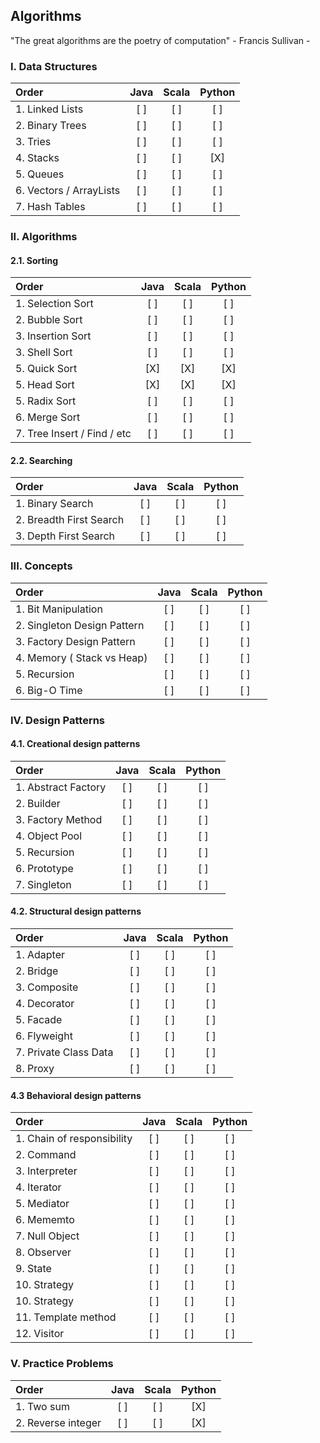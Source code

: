 ## Algorithms

"The great algorithms are the poetry of computation" - Francis Sullivan -

### I. Data Structures
| Order                         |Java|Scala|Python|
|:------------------------------|:--:|:---:|:----:|
| 1. Linked Lists               | [ ] | [ ] | [ ] |
| 2. Binary Trees               | [ ] | [ ] | [ ] |
| 3. Tries                      | [ ] | [ ] | [ ] |
| 4. Stacks                     | [ ] | [ ] | [X] |
| 5. Queues                     | [ ] | [ ] | [ ] |
| 6. Vectors / ArrayLists       | [ ] | [ ] | [ ] |
| 7. Hash Tables                | [ ] | [ ] | [ ] |

### II. Algorithms
#### 2.1. Sorting
| Order                         |Java|Scala|Python|
|:------------------------------|:--:|:---:|:----:|
| 1. Selection Sort             | [ ] | [ ] | [ ] |
| 2. Bubble Sort                | [ ] | [ ] | [ ] |
| 3. Insertion Sort             | [ ] | [ ] | [ ] |
| 3. Shell Sort                 | [ ] | [ ] | [ ] |
| 5. Quick Sort                 | [X] | [X] | [X] |
| 5. Head Sort                  | [X] | [X] | [X] |
| 5. Radix Sort                 | [ ] | [ ] | [ ] |
| 6. Merge Sort                 | [ ] | [ ] | [ ] |
| 7. Tree Insert / Find / etc   | [ ] | [ ] | [ ] |  

#### 2.2. Searching
| Order                         |Java|Scala|Python|
|:------------------------------|:--:|:---:|:----:|
| 1. Binary Search               | [ ] | [ ] | [ ] |
| 2. Breadth First Search        | [ ] | [ ] | [ ] |
| 3. Depth First Search          | [ ] | [ ] | [ ] |

### III. Concepts
| Order                         |Java|Scala|Python|
|:------------------------------|:--:|:---:|:----:|
| 1. Bit Manipulation            | [ ] | [ ] | [ ] |
| 2. Singleton Design Pattern    | [ ] | [ ] | [ ] |
| 3. Factory Design Pattern      | [ ] | [ ] | [ ] |
| 4. Memory ( Stack vs Heap)     | [ ] | [ ] | [ ] |
| 5. Recursion                   | [ ] | [ ] | [ ] |
| 6. Big-O Time                  | [ ] | [ ] | [ ] |

### IV. Design Patterns
#### 4.1. Creational design patterns
| Order                         |Java|Scala|Python|
|:------------------------------|:--:|:---:|:----:|
| 1. Abstract Factory           | [ ] | [ ] | [ ] |
| 2. Builder                    | [ ] | [ ] | [ ] |
| 3. Factory Method             | [ ] | [ ] | [ ] |
| 4. Object Pool                | [ ] | [ ] | [ ] |
| 5. Recursion                  | [ ] | [ ] | [ ] |
| 6. Prototype                  | [ ] | [ ] | [ ] |
| 7. Singleton                  | [ ] | [ ] | [ ] |

#### 4.2. Structural design patterns
| Order                         |Java|Scala|Python|
|:------------------------------|:--:|:---:|:----:|
| 1. Adapter                    | [ ] | [ ] | [ ] |
| 2. Bridge                     | [ ] | [ ] | [ ] |
| 3. Composite                  | [ ] | [ ] | [ ] |
| 4. Decorator                  | [ ] | [ ] | [ ] |
| 5. Facade                     | [ ] | [ ] | [ ] |
| 6. Flyweight                  | [ ] | [ ] | [ ] |
| 7. Private Class Data         | [ ] | [ ] | [ ] |
| 8. Proxy                      | [ ] | [ ] | [ ] |

#### 4.3 Behavioral design patterns
| Order                         |Java|Scala|Python|
|:------------------------------|:--:|:---:|:----:|
| 1. Chain of responsibility    | [ ] | [ ] | [ ] |
| 2. Command                    | [ ] | [ ] | [ ] |
| 3. Interpreter                | [ ] | [ ] | [ ] |
| 4. Iterator                   | [ ] | [ ] | [ ] |
| 5. Mediator                   | [ ] | [ ] | [ ] |
| 6. Mememto                    | [ ] | [ ] | [ ] |
| 7. Null Object                | [ ] | [ ] | [ ] |
| 8. Observer                   | [ ] | [ ] | [ ] |
| 9. State                      | [ ] | [ ] | [ ] |
| 10. Strategy                  | [ ] | [ ] | [ ] |
| 10. Strategy                  | [ ] | [ ] | [ ] |
| 11. Template method           | [ ] | [ ] | [ ] |
| 12. Visitor                   | [ ] | [ ] | [ ] |

### V. Practice Problems
| Order                         |Java|Scala|Python|
|:------------------------------|:--:|:---:|:----:|
| 1. Two sum                    | [ ] | [ ] | [X] |
| 2. Reverse integer            | [ ] | [ ] | [X] |
